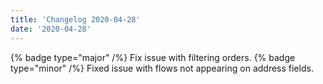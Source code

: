 ```yaml
---
title: 'Changelog 2020-04-28'
date: '2020-04-28'
---
```

{% badge type="major" /%} Fix issue with filtering orders.
{% badge type="minor" /%} Fixed issue with flows not appearing on address fields.
